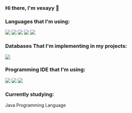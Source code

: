 ### Hi there, I'm vexayy 👋

### Languages that I'm using:

<img src="https://img.shields.io/badge/Java-ED8B00?style=for-the-badge&logo=java&logoColor=white" />
<img src="https://img.shields.io/badge/Rust-00000F?style=for-the-badge&logo=rust&logoColor=white" />
<img src="https://img.shields.io/badge/Python-00000F?style=for-the-badge&logo=Python&logoColor=white" />
<img src="https://img.shields.io/badgeHTML5-00000F?style=for-the-badge&logo=HTML5&logoColor=white" />
<img src="https://img.shields.io/badge/CSS3-00000F?style=for-the-badge&logo=CSS3&logoColor=white" />

### Databases That I'm implementing in my projects:

<img src="https://img.shields.io/badge/MySQL-00000F?style=for-the-badge&logo=mysql&logoColor=white" />

### Programming IDE that I'm using:

<img src="https://img.shields.io/badge/Eclipse-2C2255?style=for-the-badge&logo=eclipse&logoColor=white" />
<img src="https://img.shields.io/badge/IntelliJIDEA-000000.svg?style=for-the-badge&logo=intellij-idea&logoColor=white" />
<img src="https://img.shields.io/badge/Atom-66595C?style=for-the-badge&logo=Atom&logoColor=white" />

### Currently studying:

Java Programming Language
